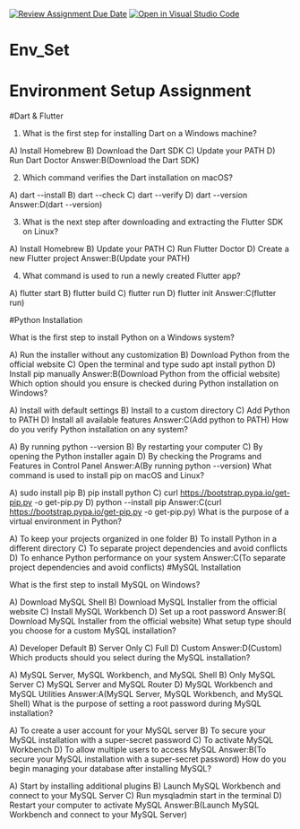 [![Review Assignment Due Date](https://classroom.github.com/assets/deadline-readme-button-22041afd0340ce965d47ae6ef1cefeee28c7c493a6346c4f15d667ab976d596c.svg)](https://classroom.github.com/a/vnsr1XuU)
[![Open in Visual Studio Code](https://classroom.github.com/assets/open-in-vscode-2e0aaae1b6195c2367325f4f02e2d04e9abb55f0b24a779b69b11b9e10269abc.svg)](https://classroom.github.com/online_ide?assignment_repo_id=15625206&assignment_repo_type=AssignmentRepo)
# Env_Set

# Environment Setup Assignment

#Dart & Flutter

1. What is the first step for installing Dart on a Windows machine?

A) Install Homebrew
B) Download the Dart SDK
C) Update your PATH
D) Run Dart Doctor
Answer:B(Download the Dart SDK)

2. Which command verifies the Dart installation on macOS?

A) dart --install
B) dart --check
C) dart --verify
D) dart --version
Answer:D(dart --version)

3. What is the next step after downloading and extracting the Flutter SDK on Linux?

A) Install Homebrew
B) Update your PATH
C) Run Flutter Doctor
D) Create a new Flutter project
Answer:B(Update your PATH)

4. What command is used to run a newly created Flutter app?

A) flutter start
B) flutter build
C) flutter run
D) flutter init
Answer:C(flutter run)

#Python Installation

What is the first step to install Python on a Windows system?

A) Run the installer without any customization
B) Download Python from the official website
C) Open the terminal and type sudo apt install python
D) Install pip manually
Answer:B(Download Python from the official website)
Which option should you ensure is checked during Python installation on Windows?

A) Install with default settings
B) Install to a custom directory
C) Add Python to PATH
D) Install all available features
Answer:C(Add python to PATH)
How do you verify Python installation on any system?

A) By running python --version
B) By restarting your computer
C) By opening the Python installer again
D) By checking the Programs and Features in Control Panel
Answer:A(By running python --version)
What command is used to install pip on macOS and Linux?

A) sudo install pip
B) pip install python
C) curl https://bootstrap.pypa.io/get-pip.py -o get-pip.py
D) python --install pip
Answer:C(curl https://bootstrap.pypa.io/get-pip.py -o get-pip.py)
What is the purpose of a virtual environment in Python?

A) To keep your projects organized in one folder
B) To install Python in a different directory
C) To separate project dependencies and avoid conflicts
D) To enhance Python performance on your system
Answer:C(To separate project dependencies and avoid conflicts)
#MySQL Installation

What is the first step to install MySQL on Windows?

A) Download MySQL Shell
B) Download MySQL Installer from the official website
C) Install MySQL Workbench
D) Set up a root password
Answer:B( Download MySQL Installer from the official website)
What setup type should you choose for a custom MySQL installation?

A) Developer Default
B) Server Only
C) Full
D) Custom
Answer:D(Custom)
Which products should you select during the MySQL installation?

A) MySQL Server, MySQL Workbench, and MySQL Shell
B) Only MySQL Server
C) MySQL Server and MySQL Router
D) MySQL Workbench and MySQL Utilities
Answer:A(MySQL Server, MySQL Workbench, and MySQL Shell)
What is the purpose of setting a root password during MySQL installation?

A) To create a user account for your MySQL server
B) To secure your MySQL installation with a super-secret password
C) To activate MySQL Workbench
D) To allow multiple users to access MySQL
Answer:B(To secure your MySQL installation with a super-secret password)
How do you begin managing your database after installing MySQL?

A) Start by installing additional plugins
B) Launch MySQL Workbench and connect to your MySQL Server
C) Run mysqladmin start in the terminal
D) Restart your computer to activate MySQL
Answer:B(Launch MySQL Workbench and connect to your MySQL Server)